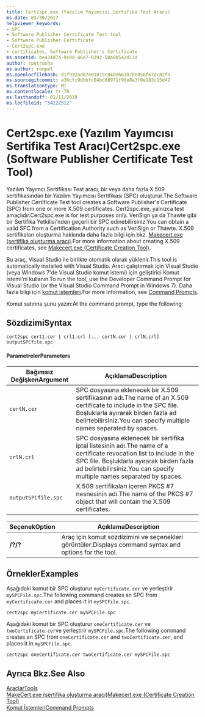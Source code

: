 ```yaml
---
title: Cert2spc.exe (Yazılım Yayımcısı Sertifika Test Aracı)
ms.date: 03/30/2017
helpviewer_keywords:
- SPC
- Software Publisher Certificate Test tool
- Software Publisher Certificate
- Cert2spc.exe
- certificates, Software Publisher's Certificate
ms.assetid: be434d7d-9c0d-46e7-8392-58a9b542d11d
author: rpetrusha
ms.author: ronpet
ms.openlocfilehash: d1f932ad07e01019c84be663878e056f67dc82f5
ms.sourcegitcommit: a36cfc9dbbfc04bd88971f96e8a3f8e283c15d42
ms.translationtype: MT
ms.contentlocale: tr-TR
ms.lasthandoff: 01/11/2019
ms.locfileid: "54222512"
---
```

# <a name="cert2spcexe-software-publisher-certificate-test-tool"></a><span data-ttu-id="abb92-102">Cert2spc.exe (Yazılım Yayımcısı Sertifika Test Aracı)</span><span class="sxs-lookup"><span data-stu-id="abb92-102">Cert2spc.exe (Software Publisher Certificate Test Tool)</span></span>
<span data-ttu-id="abb92-103">Yazılım Yayımcı Sertifikası Test aracı, bir veya daha fazla X.509 sertifikasından bir Yazılım Yayımcısı Sertifikası (SPC) oluşturur.</span><span class="sxs-lookup"><span data-stu-id="abb92-103">The Software Publisher Certificate Test tool creates a Software Publisher's Certificate (SPC) from one or more X.509 certificates.</span></span> <span data-ttu-id="abb92-104">Cert2spc.exe, yalnızca test amaçlıdır.</span><span class="sxs-lookup"><span data-stu-id="abb92-104">Cert2spc.exe is for test purposes only.</span></span> <span data-ttu-id="abb92-105">VeriSign ya da Thawte gibi bir Sertifika Yetkilisi'nden geçerli bir SPC edinebilirsiniz.</span><span class="sxs-lookup"><span data-stu-id="abb92-105">You can obtain a valid SPC from a Certification Authority such as VeriSign or Thawte.</span></span> <span data-ttu-id="abb92-106">X.509 sertifikaları oluşturma hakkında daha fazla bilgi için bkz. [Makecert.exe (sertifika oluşturma aracı)](/windows/desktop/SecCrypto/makecert).</span><span class="sxs-lookup"><span data-stu-id="abb92-106">For more information about creating X.509 certificates, see [Makecert.exe (Certificate Creation Tool)](/windows/desktop/SecCrypto/makecert).</span></span>  
  
 <span data-ttu-id="abb92-107">Bu araç, Visual Studio ile birlikte otomatik olarak yüklenir.</span><span class="sxs-lookup"><span data-stu-id="abb92-107">This tool is automatically installed with Visual Studio.</span></span> <span data-ttu-id="abb92-108">Aracı çalıştırmak için Visual Studio (veya Windows 7'de Visual Studio komut istemi) için geliştirici Komut İstemi'ni kullanın.</span><span class="sxs-lookup"><span data-stu-id="abb92-108">To run the tool, use the Developer Command Prompt for Visual Studio (or the Visual Studio Command Prompt in Windows 7).</span></span> <span data-ttu-id="abb92-109">Daha fazla bilgi için [komut istemleri](../../../docs/framework/tools/developer-command-prompt-for-vs.md).</span><span class="sxs-lookup"><span data-stu-id="abb92-109">For more information, see [Command Prompts](../../../docs/framework/tools/developer-command-prompt-for-vs.md).</span></span>  
  
 <span data-ttu-id="abb92-110">Komut satırına şunu yazın:</span><span class="sxs-lookup"><span data-stu-id="abb92-110">At the command prompt, type the following:</span></span>  
  
## <a name="syntax"></a><span data-ttu-id="abb92-111">Sözdizimi</span><span class="sxs-lookup"><span data-stu-id="abb92-111">Syntax</span></span>  
  
```  
cert2spc cert1.cer | crl1.crl [... certN.cer | crlN.crl] outputSPCfile.spc  
```  
  
#### <a name="parameters"></a><span data-ttu-id="abb92-112">Parametreler</span><span class="sxs-lookup"><span data-stu-id="abb92-112">Parameters</span></span>  
  
|<span data-ttu-id="abb92-113">Bağımsız Değişken</span><span class="sxs-lookup"><span data-stu-id="abb92-113">Argument</span></span>|<span data-ttu-id="abb92-114">Açıklama</span><span class="sxs-lookup"><span data-stu-id="abb92-114">Description</span></span>|  
|--------------|-----------------|  
|`certN.cer`|<span data-ttu-id="abb92-115">SPC dosyasına eklenecek bir X.509 sertifikasının adı.</span><span class="sxs-lookup"><span data-stu-id="abb92-115">The name of an X.509 certificate to include in the SPC file.</span></span> <span data-ttu-id="abb92-116">Boşluklarla ayırarak birden fazla ad belirtebilirsiniz.</span><span class="sxs-lookup"><span data-stu-id="abb92-116">You can specify multiple names separated by spaces.</span></span>|  
|`crlN.crl`|<span data-ttu-id="abb92-117">SPC dosyasına eklenecek bir sertifika iptal listesinin adı.</span><span class="sxs-lookup"><span data-stu-id="abb92-117">The name of a certificate revocation list to include in the SPC file.</span></span> <span data-ttu-id="abb92-118">Boşluklarla ayırarak birden fazla ad belirtebilirsiniz.</span><span class="sxs-lookup"><span data-stu-id="abb92-118">You can specify multiple names separated by spaces.</span></span>|  
|`outputSPCfile.spc`|<span data-ttu-id="abb92-119">X.509 sertifikaları içeren PKCS #7 nesnesinin adı.</span><span class="sxs-lookup"><span data-stu-id="abb92-119">The name of the PKCS #7 object that will contain the X.509 certificates.</span></span>|  
  
|<span data-ttu-id="abb92-120">Seçenek</span><span class="sxs-lookup"><span data-stu-id="abb92-120">Option</span></span>|<span data-ttu-id="abb92-121">Açıklama</span><span class="sxs-lookup"><span data-stu-id="abb92-121">Description</span></span>|  
|------------|-----------------|  
|<span data-ttu-id="abb92-122">**/?**</span><span class="sxs-lookup"><span data-stu-id="abb92-122">**/?**</span></span>|<span data-ttu-id="abb92-123">Araç için komut sözdizimini ve seçenekleri görüntüler.</span><span class="sxs-lookup"><span data-stu-id="abb92-123">Displays command syntax and options for the tool.</span></span>|  
  
## <a name="examples"></a><span data-ttu-id="abb92-124">Örnekler</span><span class="sxs-lookup"><span data-stu-id="abb92-124">Examples</span></span>  
 <span data-ttu-id="abb92-125">Aşağıdaki komut bir SPC oluşturur `myCertificate.cer` ve yerleştirir `mySPCFile.spc`.</span><span class="sxs-lookup"><span data-stu-id="abb92-125">The following command creates an SPC from `myCertificate.cer` and places it in `mySPCFile.spc`.</span></span>  
  
```  
cert2spc myCertificate.cer mySPCFile.spc  
```  
  
 <span data-ttu-id="abb92-126">Aşağıdaki komut bir SPC oluşturur `oneCertificate.cer` ve `twoCertificate.cer`ve yerleştirir `mySPCFile.spc`.</span><span class="sxs-lookup"><span data-stu-id="abb92-126">The following command creates an SPC from `oneCertificate.cer` and `twoCertificate.cer`, and places it in `mySPCFile.spc`.</span></span>  
  
```  
cert2spc oneCertificate.cer twoCertificate.cer mySPCFile.spc  
```  
  
## <a name="see-also"></a><span data-ttu-id="abb92-127">Ayrıca Bkz.</span><span class="sxs-lookup"><span data-stu-id="abb92-127">See Also</span></span>  
 [<span data-ttu-id="abb92-128">Araçlar</span><span class="sxs-lookup"><span data-stu-id="abb92-128">Tools</span></span>](../../../docs/framework/tools/index.md)  
 [<span data-ttu-id="abb92-129">MakeCert.exe (sertifika oluşturma aracı)</span><span class="sxs-lookup"><span data-stu-id="abb92-129">Makecert.exe (Certificate Creation Tool)</span></span>](/windows/desktop/SecCrypto/makecert)  
 [<span data-ttu-id="abb92-130">Komut İstemleri</span><span class="sxs-lookup"><span data-stu-id="abb92-130">Command Prompts</span></span>](../../../docs/framework/tools/developer-command-prompt-for-vs.md)
